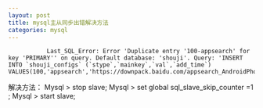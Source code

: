 ```yaml
---
layout: post
title: mysql主从同步出错解决方法
categories: mysql
---
```


               Last_SQL_Error: Error 'Duplicate entry '100-appsearch' for key 'PRIMARY'' on query. Default database: 'shouji'. Query: 'INSERT INTO `shouji_configs` (`stype`,`mainkey`,`val`,`add_time`)  VALUES(100,'appsearch','https://downpack.baidu.com/appsearch_AndroidPhone_v7.8.14.8(1.0.64.58)_1012271b.apk',unix_timestamp())'

解决方法：
Mysql > stop slave;
Mysql > set global sql_slave_skip_counter =1 ;
Mysql > start slave;